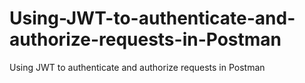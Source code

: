# Using-JWT-to-authenticate-and-authorize-requests-in-Postman
Using JWT to authenticate and authorize requests in Postman
